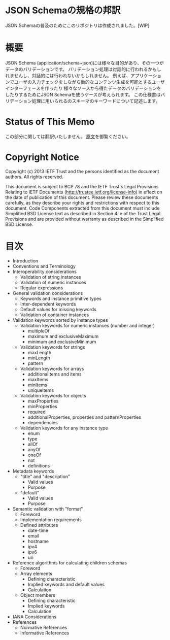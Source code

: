 JSON Schemaの規格の邦訳
====================================

JSON Schemaの普及のためにこのリポジトリは作成されました。[WIP]

# 概要

JSON Schema (application/schema+json)には様々な目的があり、その一つがデータのバリデーションです。
バリデーション処理は対話的に行われるかもしれませんし、対話的には行われないかもしれません。
例えば、アプリケーションでユーザの入力チェックをしながら動的なコンテンツ生成を可能とするユーザインターフェースを作ったり
様々なソースから得たデータのバリデーションをしたりするためにJSON Schemaを使うケースが考えられます。
この仕様書はバリデーション処理に用いられるのスキーマのキーワードについて記述します。

# Status of This Memo
この部分に関しては翻訳いたしません。
[原文](http://json-schema.org/latest/json-schema-validation.html#toc)を御覧ください。

# Copyright Notice

Copyright (c) 2013 IETF Trust and the persons identified as the document authors.
All rights reserved.

This document is subject to BCP 78 and the IETF Trust's Legal Provisions Relating to IETF Documents (http://trustee.ietf.org/license-info) in effect on the date of publication of this document.
Please review these documents carefully, as they describe your rights and restrictions with respect to this document.
Code Components extracted from this document must include Simplified BSD License text as described in Section 4.
e of the Trust Legal Provisions and are provided without warranty as described in the Simplified BSD License.

# 目次

* Introduction
* Conventions and Terminology
* Interoperability considerations
    * Validation of string instances
    * Validation of numeric instances
    * Regular expressions
* General validation considerations
    * Keywords and instance primitive types
    * Inter-dependent keywords
    * Default values for missing keywords
    * Validation of container instances
* Validation keywords sorted by instance types
    * Validation keywords for numeric instances (number and integer)
        * multipleOf
        * maximum and exclusiveMaximum
        * minimum and exclusiveMinimum
    * Validation keywords for strings
        * maxLength
        * minLength
        * pattern
    * Validation keywords for arrays
        * additionalItems and items
        * maxItems
        * minItems
        * uniqueItems
    * Validation keywords for objects
        * maxProperties
        * minProperties
        * required
        * additionalProperties, properties and patternProperties
        * dependencies
    * Validation keywords for any instance type
        * enum
        * type
        * allOf
        * anyOf
        * oneOf
        * not
        * definitions
* Metadata keywords
    * "title" and "description"
        * Valid values
        * Purpose
    * "default"
        * Valid values
        * Purpose
* Semantic validation with "format"
    * Foreword
    * Implementation requirements
    * Defined attributes
        * date-time
        * email
        * hostname
        * ipv4
        * ipv6
        * uri
* Reference algorithms for calculating children schemas
    * Foreword
    * Array elements
        * Defining characteristic
        * Implied keywords and default values
        * Calculation
    * Object members
        * Defining characteristic
        * Implied keywords
        * Calculation
* IANA Considerations
* References
    * Normative References
    * Informative References
